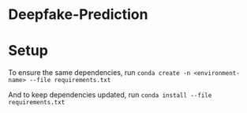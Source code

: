 # Deepfake-Prediction

# Setup

To ensure the same dependencies, run
```conda create -n <environment-name> --file requirements.txt```

And to keep dependencies updated, run
```conda install --file requirements.txt```

